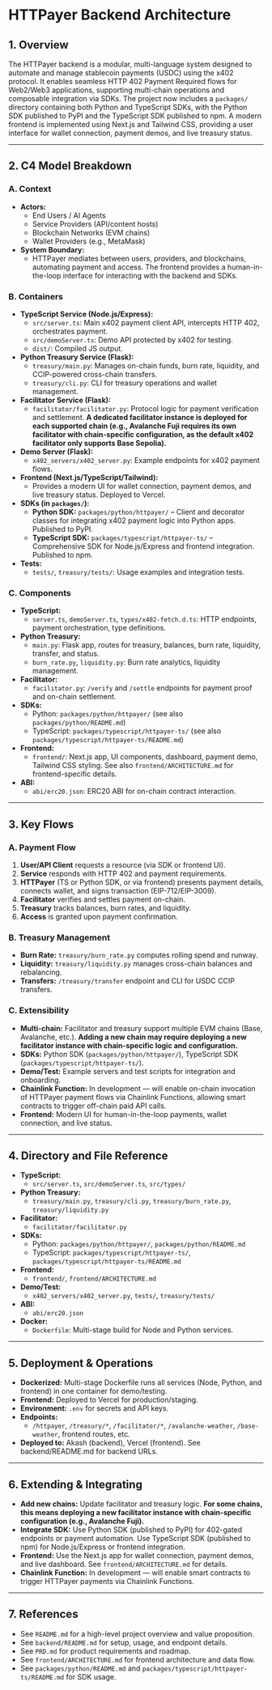 # HTTPayer Backend Architecture

## 1. Overview

The HTTPayer backend is a modular, multi-language system designed to automate
and manage stablecoin payments (USDC) using the x402 protocol. It enables
seamless HTTP 402 Payment Required flows for Web2/Web3 applications, supporting
multi-chain operations and composable integration via SDKs. The project now
includes a `packages/` directory containing both Python and TypeScript SDKs,
with the Python SDK published to PyPI and the TypeScript SDK published to npm. A
modern frontend is implemented using Next.js and Tailwind CSS, providing a user
interface for wallet connection, payment demos, and live treasury status.

---

## 2. C4 Model Breakdown

### A. Context

- **Actors:**
  - End Users / AI Agents
  - Service Providers (API/content hosts)
  - Blockchain Networks (EVM chains)
  - Wallet Providers (e.g., MetaMask)
- **System Boundary:**
  - HTTPayer mediates between users, providers, and blockchains, automating
    payment and access. The frontend provides a human-in-the-loop interface for
    interacting with the backend and SDKs.

### B. Containers

- **TypeScript Service (Node.js/Express):**
  - `src/server.ts`: Main x402 payment client API, intercepts HTTP 402,
    orchestrates payment.
  - `src/demoServer.ts`: Demo API protected by x402 for testing.
  - `dist/`: Compiled JS output.
- **Python Treasury Service (Flask):**
  - `treasury/main.py`: Manages on-chain funds, burn rate, liquidity, and
    CCIP-powered cross-chain transfers.
  - `treasury/cli.py`: CLI for treasury operations and wallet management.
- **Facilitator Service (Flask):**
  - `facilitator/facilitator.py`: Protocol logic for payment verification and
    settlement. **A dedicated facilitator instance is deployed for each
    supported chain (e.g., Avalanche Fuji requires its own facilitator with
    chain-specific configuration, as the default x402 facilitator only supports
    Base Sepolia).**
- **Demo Server (Flask):**
  - `x402_servers/x402_server.py`: Example endpoints for x402 payment flows.
- **Frontend (Next.js/TypeScript/Tailwind):**
  - Provides a modern UI for wallet connection, payment demos, and live treasury
    status. Deployed to Vercel.
- **SDKs (in `packages/`):**
  - **Python SDK:** `packages/python/httpayer/` – Client and decorator classes
    for integrating x402 payment logic into Python apps. Published to PyPI.
  - **TypeScript SDK:** `packages/typescript/httpayer-ts/` – Comprehensive SDK
    for Node.js/Express and frontend integration. Published to npm.
- **Tests:**
  - `tests/`, `treasury/tests/`: Usage examples and integration tests.

### C. Components

- **TypeScript:**
  - `server.ts`, `demoServer.ts`, `types/x402-fetch.d.ts`: HTTP endpoints,
    payment orchestration, type definitions.
- **Python Treasury:**
  - `main.py`: Flask app, routes for treasury, balances, burn rate, liquidity,
    transfer, and status.
  - `burn_rate.py`, `liquidity.py`: Burn rate analytics, liquidity management.
- **Facilitator:**
  - `facilitator.py`: `/verify` and `/settle` endpoints for payment proof and
    on-chain settlement.
- **SDKs:**
  - Python: `packages/python/httpayer/` (see also `packages/python/README.md`)
  - TypeScript: `packages/typescript/httpayer-ts/` (see also
    `packages/typescript/httpayer-ts/README.md`)
- **Frontend:**
  - `frontend/`: Next.js app, UI components, dashboard, payment demo, Tailwind
    CSS styling. See also `frontend/ARCHITECTURE.md` for frontend-specific
    details.
- **ABI:**
  - `abi/erc20.json`: ERC20 ABI for on-chain contract interaction.

---

## 3. Key Flows

### A. Payment Flow

1. **User/API Client** requests a resource (via SDK or frontend UI).
2. **Service** responds with HTTP 402 and payment requirements.
3. **HTTPayer** (TS or Python SDK, or via frontend) presents payment details,
   connects wallet, and signs transaction (EIP-712/EIP-3009).
4. **Facilitator** verifies and settles payment on-chain.
5. **Treasury** tracks balances, burn rates, and liquidity.
6. **Access** is granted upon payment confirmation.

### B. Treasury Management

- **Burn Rate:** `treasury/burn_rate.py` computes rolling spend and runway.
- **Liquidity:** `treasury/liquidity.py` manages cross-chain balances and
  rebalancing.
- **Transfers:** `/treasury/transfer` endpoint and CLI for USDC CCIP transfers.

### C. Extensibility

- **Multi-chain:** Facilitator and treasury support multiple EVM chains (Base,
  Avalanche, etc.). **Adding a new chain may require deploying a new facilitator
  instance with chain-specific logic and configuration.**
- **SDKs:** Python SDK (`packages/python/httpayer/`), TypeScript SDK
  (`packages/typescript/httpayer-ts/`).
- **Demo/Test:** Example servers and test scripts for integration and
  onboarding.
- **Chainlink Function:** In development — will enable on-chain invocation of
  HTTPayer payment flows via Chainlink Functions, allowing smart contracts to
  trigger off-chain paid API calls.
- **Frontend:** Modern UI for human-in-the-loop payments, wallet connection, and
  live status.

---

## 4. Directory and File Reference

- **TypeScript:**
  - `src/server.ts`, `src/demoServer.ts`, `src/types/`
- **Python Treasury:**
  - `treasury/main.py`, `treasury/cli.py`, `treasury/burn_rate.py`,
    `treasury/liquidity.py`
- **Facilitator:**
  - `facilitator/facilitator.py`
- **SDKs:**
  - Python: `packages/python/httpayer/`, `packages/python/README.md`
  - TypeScript: `packages/typescript/httpayer-ts/`,
    `packages/typescript/httpayer-ts/README.md`
- **Frontend:**
  - `frontend/`, `frontend/ARCHITECTURE.md`
- **Demo/Test:**
  - `x402_servers/x402_server.py`, `tests/`, `treasury/tests/`
- **ABI:**
  - `abi/erc20.json`
- **Docker:**
  - `Dockerfile`: Multi-stage build for Node and Python services.

---

## 5. Deployment & Operations

- **Dockerized:** Multi-stage Dockerfile runs all services (Node, Python, and
  frontend) in one container for demo/testing.
- **Frontend:** Deployed to Vercel for production/staging.
- **Environment:** `.env` for secrets and API keys.
- **Endpoints:**
  - `/httpayer`, `/treasury/*`, `/facilitator/*`, `/avalanche-weather`,
    `/base-weather`, frontend routes, etc.
- **Deployed to:** Akash (backend), Vercel (frontend). See backend/README.md for
  backend URLs.

---

## 6. Extending & Integrating

- **Add new chains:** Update facilitator and treasury logic. **For some chains,
  this means deploying a new facilitator instance with chain-specific
  configuration (e.g., Avalanche Fuji).**
- **Integrate SDK:** Use Python SDK (published to PyPI) for 402-gated endpoints
  or payment automation. Use TypeScript SDK (published to npm) for
  Node.js/Express or frontend integration.
- **Frontend:** Use the Next.js app for wallet connection, payment demos, and
  live dashboard. See `frontend/ARCHITECTURE.md` for details.
- **Chainlink Function:** In development — will enable smart contracts to
  trigger HTTPayer payments via Chainlink Functions.

---

## 7. References

- See `README.md` for a high-level project overview and value proposition.
- See `backend/README.md` for setup, usage, and endpoint details.
- See `PRD.md` for product requirements and roadmap.
- See `frontend/ARCHITECTURE.md` for frontend architecture and data flow.
- See `packages/python/README.md` and
  `packages/typescript/httpayer-ts/README.md` for SDK usage.
